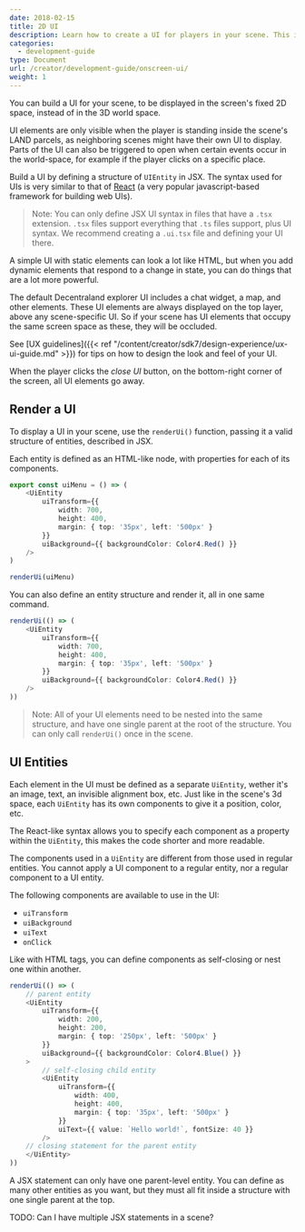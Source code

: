 ```yaml
---
date: 2018-02-15
title: 2D UI
description: Learn how to create a UI for players in your scene. This is useful, for example, to display game-related information.
categories:
  - development-guide
type: Document
url: /creator/development-guide/onscreen-ui/
weight: 1
---
```



You can build a UI for your scene, to be displayed in the screen's fixed 2D space, instead of in the 3D world space.

UI elements are only visible when the player is standing inside the scene's LAND parcels, as neighboring scenes might have their own UI to display. Parts of the UI can also be triggered to open when certain events occur in the world-space, for example if the player clicks on a specific place.

Build a UI by defining a structure of `UIEntity` in JSX. The syntax used for UIs is very similar to that of [React](https://reactjs.org/) (a very popular javascript-based framework for building web UIs).

> Note: You can only define JSX UI syntax in files that have a `.tsx` extension. `.tsx` files support everything that `.ts` files support, plus UI syntax. We recommend creating a `.ui.tsx` file and defining your UI there. 

A simple UI with static elements can look a lot like HTML, but when you add dynamic elements that respond to a change in state, you can do things that are a lot more powerful.

The default Decentraland explorer UI includes a chat widget, a map, and other elements. These UI elements are always displayed on the top layer, above any scene-specific UI. So if your scene has UI elements that occupy the same screen space as these, they will be occluded.

See [UX guidelines]({{< ref "/content/creator/sdk7/design-experience/ux-ui-guide.md" >}}) for tips on how to design the look and feel of your UI.

<!-- TODO: Should I call it JSX? any better name?? -->

When the player clicks the _close UI_ button, on the bottom-right corner of the screen, all UI elements go away.


## Render a UI

To display a UI in your scene, use the `renderUi()` function, passing it a valid structure of entities, described in JSX.

Each entity is defined as an HTML-like node, with properties for each of its components.

```ts
export const uiMenu = () => (
	<UiEntity
		uiTransform={{
			width: 700,
			height: 400,
			margin: { top: '35px', left: '500px' }
		}}
		uiBackground={{ backgroundColor: Color4.Red() }}
	/>
)

renderUi(uiMenu)
```

You can also define an entity structure and render it, all in one same command.

```ts
renderUi(() => (
	<UiEntity
		uiTransform={{
			width: 700,
			height: 400,
			margin: { top: '35px', left: '500px' }
		}}
		uiBackground={{ backgroundColor: Color4.Red() }}
	/>
))
```

> Note: All of your UI elements need to be nested into the same structure, and have one single parent at the root of the structure. You can only call `renderUi()` once in the scene.

## UI Entities

Each element in the UI must be defined as a separate `UiEntity`, wether it's an image, text, an invisible alignment box, etc. Just like in the scene's 3d space, each `UiEntity` has its own components to give it a position, color, etc.

The React-like syntax allows you to specify each component as a property within the `UiEntity`, this makes the code shorter and more readable.

The components used in a `UiEntity` are different from those used in regular entities. You cannot apply a UI component to a regular entity, nor a regular component to a UI entity.

The following components are available to use in the UI:

- `uiTransform`
- `uiBackground`
- `uiText`
- `onClick`

Like with HTML tags, you can define components as self-closing or nest one within another.

```ts
renderUi(() => (
	// parent entity
	<UiEntity
		uiTransform={{
			width: 200,
			height: 200,
			margin: { top: '250px', left: '500px' }
		}}
		uiBackground={{ backgroundColor: Color4.Blue() }}
	>
		// self-closing child entity
		<UiEntity
			uiTransform={{
				width: 400,
				height: 400,
				margin: { top: '35px', left: '500px' }
			}}
			uiText={{ value: `Hello world!`, fontSize: 40 }}
		/>
	// closing statement for the parent entity
	</UiEntity>
))
```

A JSX statement can only have one parent-level entity. You can define as many other entities as you want, but they must all fit inside a structure with one single parent at the top.

TODO: Can I have multiple JSX statements in a scene?







<!-- 
## Images from an image atlas

TODO: Wait for textures in UI

You can use an image atlas to store multiple images and icons in a single image file. You then display rectangular parts of this image file in your UI based on pixel positions, pixel width, and pixel height inside the source image.

Below is an example of an image atlas with multiple icons arranged into a single file.

![](/images/media/UI-atlas.png)

The `UIImage` component has the following fields to crop a sub-section of the original image:

- `sourceTop`: the _y_ coordinate, in pixels, of the top of the selection
- `sourceLeft`: the _x_ coordinate, in pixels, of the left side of the selection.
- `sourceWidth`: the width, in pixels, of the selected area
- `sourceHeight`: the height, in pixels, of the selected area

When constructing a `UIImage` component, you must pass a `Texture` component as an argument. Read more about `Texture` components in [materials]({{< ref "/content/creator/sdk7/3d-essentials/materials.md" >}}).

```ts
let imageAtlas = "images/image-atlas.jpg"
let imageTexture = new Texture(imageAtlas)

const canvas = new UICanvas()

const playButton = new UIImage(canvas, imageTexture)
playButton.sourceLeft = 26
playButton.sourceTop = 128
playButton.sourceWidth = 128
playButton.sourceHeight = 128

const startButton = new UIImage(canvas, imageTexture)
startButton.sourceLeft = 183
startButton.sourceTop = 128
startButton.sourceWidth = 128
startButton.sourceHeight = 128

const exitButton = new UIImage(canvas, imageTexture)
exitButton.sourceLeft = 346
exitButton.sourceTop = 128
exitButton.sourceWidth = 128
exitButton.sourceHeight = 128

const expandButton = new UIImage(canvas, imageTexture)
expandButton.sourceLeft = 496
expandButton.sourceTop = 128
expandButton.sourceWidth = 128
expandButton.sourceHeight = 128
```

You can change the texture being used by an existing `UIImage` component, set the `source` field.

```ts
playButton.source = imageTexture2
``` -->


<!-- 


## Input text

Input boxes can be added to the UI to provide a place to type in text. You add a text box with an `UIInputText` component. Players must first click on this box before they can write into it.

```ts
const canvas = new UICanvas()

const textInput = new UIInputText(canvas)
textInput.width = "80%"
textInput.height = "25px"
textInput.vAlign = "bottom"
textInput.hAlign = "center"
textInput.fontSize = 10
textInput.placeholder = "Write message here"
textInput.placeholderColor = Color4.Gray()
textInput.positionY = "200px"
textInput.isPointerBlocker = true

textInput.onTextSubmit = new OnTextSubmit((x) => {
  const text = new UIText(textInput)
  text.value = "<USER-ID> " + x.text
  text.width = "100%"
  text.height = "20px"
  text.vAlign = "top"
  text.hAlign = "left"
})
```

Here are some of the main properties you can set:

- `focusedBackground`: You can change the background color to indicate that the input box is currently selected. Use this field to set an alternative color.

- `placeholder`: Set placeholder text to display on the box by default.

- `placeholderColor`: Make the placeholder a different color, to tell it apart. You'll usually want to make it a paler shade of the color of text that the player writes.

When the player interacts with the component, you can use the following events to trigger the execution of code:

- `OnFocus()`: The player clicked on the UI component and has a cursor on it.
- `OnBlur()`: The player clicked away and the cursor is gone.
- `OnChanged()`: The player typed or deleted something to change the string on the component.
- `OnTextSubmit()`: The player hit the `Enter` key to submit this string.

```ts
textInput.onChanged = new OnChanged((data: { value: string }) => {
  inputTextState = data.value
})
``` 
-->

<!-- 
## Open the UI

You can have the code of your scene make the UI visible when specific events occurs, for example at the end of a game to display the final score.

To do this, simply set the `visible` property of the main `UICanvas` component that wraps the UI to _true_ or _false_.

If the UI is clickable, or has clickable parts, you should also set the `isPointerBlocker` property to _true_ or _false_, so that the player can freely click in the world space when the UI is not on the way.

The following code adds a cube to the world-space of the scene that opens the UI when clicked.

```ts
const uiTrigger = new Entity()
const transform = new Transform({
  position: new Vector3(5, 1, 5),
  scale: new Vector3(0.3, 0.3, 0.3),
})
uiTrigger.addComponent(transform)

uiTrigger.addComponent(
  new OnPointerDown(() => {
    canvas.visible = true
    canvas.isPointerBlocker = true
  })
)

MeshRenderer.create(myEntity, { box: {} })
engine.addEntity(uiTrigger)
```

Players can close the UI by clicking the icon on the top-right corner. Note that when closing the UI in this way, they won't see any more UI components appear in your scene, even if the code sets them to visible.

It's a good practice to add a button on your UI elements for closing them in a way that doesn't prevent other UI components from being visible in the future.

You might also want to close the UI automatically when a specific event occurs, for example when a new match of a game starts.

To do this, simply set the `visible` property of the main `UIScreenSpace` component that wraps the UI to _false_.

If the UI is clickable, or has clickable parts, you should also set the `isPointerBlocker` property to _false_, so that the player can freely click in the world space.

```ts
const canvas = new UICanvas()

const close = new UIImage(canvas, new Texture("icon.png"))
close.name = "clickable-image"
close.width = "120px"
close.height = "30px"
close.sourceWidth = 92
close.sourceHeight = 91
close.vAlign = "bottom"
close.isPointerBlocker = true
close.onClick = new OnClick(() => {
  log("clicked on the close image")
  canvas.visible = false
  canvas.isPointerBlocker = false
})
```


TODO:  How do I define a type and reuse it???



TODO: what is `key` for?  to give an element a searchable name?
-->


